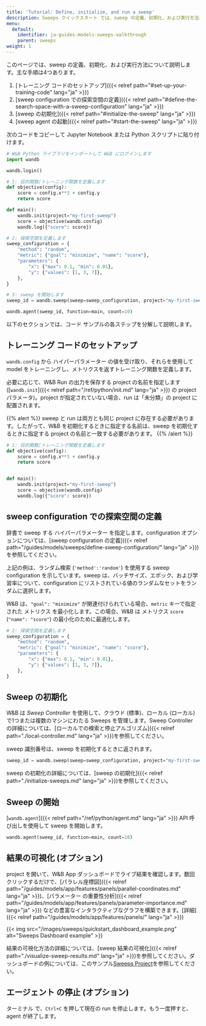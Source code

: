 ```yaml
---
title: 'Tutorial: Define, initialize, and run a sweep'
description: Sweeps クイックスタート では、sweep の定義、初期化、および実行方法について説明します。主な手順は4つあります。
menu:
  default:
    identifier: ja-guides-models-sweeps-walkthrough
    parent: sweeps
weight: 1
---
```


このページでは、sweep の定義、初期化、および実行方法について説明します。主な手順は4つあります。

1. [トレーニング コードのセットアップ]({{< relref path="#set-up-your-training-code" lang="ja" >}})
2. [sweep configuration での探索空間の定義]({{< relref path="#define-the-search-space-with-a-sweep-configuration" lang="ja" >}})
3. [sweep の初期化]({{< relref path="#initialize-the-sweep" lang="ja" >}})
4. [sweep agent の起動]({{< relref path="#start-the-sweep" lang="ja" >}})

次のコードをコピーして Jupyter Notebook または Python スクリプトに貼り付けます。

```python
# W&B Python ライブラリをインポートして W&B にログインします
import wandb

wandb.login()

# 1: 目的関数/トレーニング関数を定義します
def objective(config):
    score = config.x**3 + config.y
    return score

def main():
    wandb.init(project="my-first-sweep")
    score = objective(wandb.config)
    wandb.log({"score": score})

# 2: 探索空間を定義します
sweep_configuration = {
    "method": "random",
    "metric": {"goal": "minimize", "name": "score"},
    "parameters": {
        "x": {"max": 0.1, "min": 0.01},
        "y": {"values": [1, 3, 7]},
    },
}

# 3: sweep を開始します
sweep_id = wandb.sweep(sweep=sweep_configuration, project="my-first-sweep")

wandb.agent(sweep_id, function=main, count=10)
```

以下のセクションでは、コード サンプルの各ステップを分解して説明します。

## トレーニング コードのセットアップ
`wandb.config` から ハイパーパラメーター の値を受け取り、それらを使用して model をトレーニングし、メトリクスを返すトレーニング関数を定義します。

必要に応じて、W&B Run の出力を保存する project の名前を指定します ([`wandb.init`]({{< relref path="/ref/python/init.md" lang="ja" >}}) の project パラメータ)。project が指定されていない場合、run は「未分類」の project に配置されます。

{{% alert %}}
sweep と run は両方とも同じ project に存在する必要があります。したがって、W&B を初期化するときに指定する名前は、sweep を初期化するときに指定する project の名前と一致する必要があります。
{{% /alert %}}

```python
# 1: 目的関数/トレーニング関数を定義します
def objective(config):
    score = config.x**3 + config.y
    return score


def main():
    wandb.init(project="my-first-sweep")
    score = objective(wandb.config)
    wandb.log({"score": score})
```

## sweep configuration での探索空間の定義

辞書で sweep する ハイパーパラメーター を指定します。configuration オプションについては、[sweep configuration の定義]({{< relref path="/guides/models/sweeps/define-sweep-configuration/" lang="ja" >}})を参照してください。

上記の例は、ランダム検索 (`'method':'random'`) を使用する sweep configuration を示しています。sweep は、バッチサイズ、エポック、および学習率について、configuration にリストされている値のランダムなセットをランダムに選択します。

W&B は、`"goal": "minimize"` が関連付けられている場合、`metric` キーで指定された メトリクス を最小化します。この場合、W&B は メトリクス `score` (`"name": "score"`) の最小化のために最適化します。

```python
# 2: 探索空間を定義します
sweep_configuration = {
    "method": "random",
    "metric": {"goal": "minimize", "name": "score"},
    "parameters": {
        "x": {"max": 0.1, "min": 0.01},
        "y": {"values": [1, 3, 7]},
    },
}
```

## Sweep の初期化

W&B は _Sweep Controller_ を使用して、クラウド (標準)、ローカル (ローカル) で1つまたは複数のマシンにわたる Sweeps を管理します。Sweep Controller の詳細については、[ローカルでの検索と停止アルゴリズム]({{< relref path="./local-controller.md" lang="ja" >}})を参照してください。

sweep 識別番号は、sweep を初期化するときに返されます。

```python
sweep_id = wandb.sweep(sweep=sweep_configuration, project="my-first-sweep")
```

sweep の初期化の詳細については、[sweep の初期化]({{< relref path="./initialize-sweeps.md" lang="ja" >}})を参照してください。

## Sweep の開始

[`wandb.agent`]({{< relref path="/ref/python/agent.md" lang="ja" >}}) API 呼び出しを使用して sweep を開始します。

```python
wandb.agent(sweep_id, function=main, count=10)
```

## 結果の可視化 (オプション)

project を開いて、W&B App ダッシュボードでライブ結果を確認します。数回クリックするだけで、[パラレル座標図]({{< relref path="/guides/models/app/features/panels/parallel-coordinates.md" lang="ja" >}})、[パラメーター の重要性分析]({{< relref path="/guides/models/app/features/panels/parameter-importance.md" lang="ja" >}}) などの豊富なインタラクティブなグラフを構築できます。[詳細]({{< relref path="/guides/models/app/features/panels/" lang="ja" >}})

{{< img src="/images/sweeps/quickstart_dashboard_example.png" alt="Sweeps Dashboard example" >}}

結果の可視化方法の詳細については、[sweep 結果の可視化]({{< relref path="./visualize-sweep-results.md" lang="ja" >}})を参照してください。ダッシュボードの例については、このサンプル[Sweeps Project](https://wandb.ai/anmolmann/pytorch-cnn-fashion/sweeps/pmqye6u3)を参照してください。

## エージェント の停止 (オプション)

ターミナル で、`Ctrl+C` を押して現在の run を停止します。もう一度押すと、agent が終了します。
